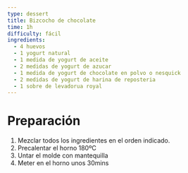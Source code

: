 ```yaml
---
type: dessert
title: Bizcocho de chocolate
time: 1h
difficulty: fácil
ingredients:
  - 4 huevos
  - 1 yogurt natural
  - 1 medida de yogurt de aceite
  - 2 medidas de yogurt de azucar
  - 1 medida de yogurt de chocolate en polvo o nesquick
  - 2 medidas de yogurt de harina de reposteria
  - 1 sobre de levadorua royal
---
```


# Preparación

1. Mezclar todos los ingredientes en el orden indicado.
1. Precalentar el horno 180ºC
1. Untar el molde con mantequilla
1. Meter en el horno unos 30mins

